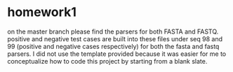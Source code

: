 # homework1
on the master branch please find the parsers for both FASTA and FASTQ. positive and negative test cases are built into these files under seq 98 and 99 (positive and negative cases respectively) for both the fasta and fastq parsers. I did not use the template provided because it was easier for me to conceptualize how to code this project by starting from a blank slate. 
